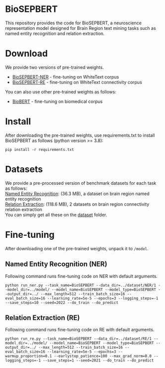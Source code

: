 # BioSEPBERT
This repository provides the code for BioSEPBERT, a neuroscience representation model designed for Brain Region text mining tasks such as named entity recognition and relation extraction.

# Download
We provide two versions of pre-trained weights.  
- [BioSEPBERT-NER](http://brainsmatics.org/) - fine-tuning on WhiteText corpus  
- [BioSEPBERT-RE](http://brainsmatics.org/) - fine-tuning on WhiteText connectivity corpus

You can also use other pre-trained weights as follows:  
- [BioBERT](https://github.com/dmis-lab/biobert) - fine-tuning on biomedical corpus

# Install
After downloading the pre-trained weights, use requirements.txt to install BioSEPBERT as follows (python version >= 3.8):  
```  
pip install -r requirements.txt  
```

# Datasets
We provide a pre-processed version of benchmark datasets for each task as follows:  
[Named Entity Recognition](https://github.com/Brainsmatics/BioSEPBERT/tree/main/dataset/NER): (36.3 MB), a dataset on brain region named entity recognition  
[Relation Extraction](https://github.com/Brainsmatics/BioSEPBERT/tree/main/dataset/RE): (118.6 MB), 2 datasets on brain region connectivity relation extraction  
You can simply get all these on the [dataset](https://github.com/Brainsmatics/BioSEPBERT/tree/main/dataset) folder.

# Fine-tuning
After downloading one of the pre-trained weights, unpack it to `/model`.

## Named Entity Recognition (NER)
Following command runs fine-tuning code on NER with default arguments.  
```  
python run_ner.py --task_name=BioSEPBERT --data_dir=../dataset/NER/1 --model_dir=../model/ --model_name=BioSEPBERT --model_type=BioSEPBERT --output_dir=../ --max_length=512 --train_batch_size=16 --eval_batch_size=16 --learning_rate=5e-5 --epochs=3 --logging_steps=-1 --save_steps=10 --seed=2022 --do_train --do_predict
```

## Relation Extraction (RE)
Following command runs fine-tuning code on RE with default arguments.  
```  
python run_re.py --task_name=BioSEPBERT --data_dir=../dataset/RE/1 --model_dir=../model/ --model_name=BioSEPBERT --model_type=BioSEPBERT --output_dir=../ --max_length=512 --train_batch_size=16 --eval_batch_size=16 --learning_rate=5e-5 --epochs=3 --warmup_proportion=0.1 --earlystop_patience=100 --max_grad_norm=0.0 --logging_steps=-1 --save_steps=1 --seed=2021 --do_train --do_predict
```
